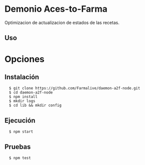 # Demonio Aces-to-Farma

Optimizacion de actualizacion de estados de las recetas.

## Uso

# Opciones  



## Instalación

```shell
  $ git clone https://github.com/Farmalive/daemon-a2f-node.git
  $ cd daemon-a2f-node
  $ npm install
  $ mkdir logs
  $ cd lib && mkdir config

```

## Ejecución

```shell
  $ npm start
```

## Pruebas

```shell
  $ npm test
```